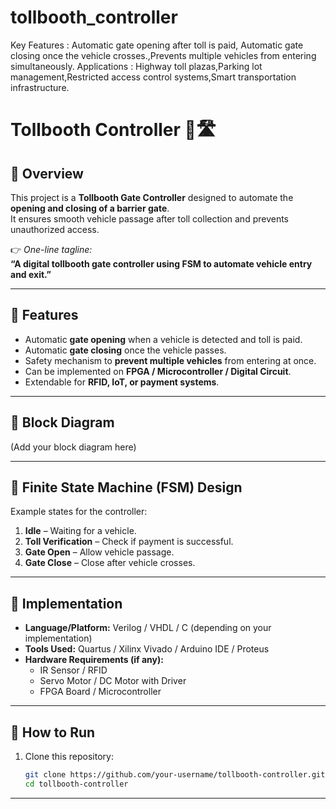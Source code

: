 # tollbooth_controller
Key Features : Automatic gate opening after toll is paid, Automatic gate closing once the vehicle crosses.,Prevents multiple vehicles from entering simultaneously.   Applications : Highway toll plazas,Parking lot management,Restricted access control systems,Smart transportation infrastructure.  
# Tollbooth Controller 🚦🛣️  

## 📌 Overview  
This project is a **Tollbooth Gate Controller** designed to automate the **opening and closing of a barrier gate**.  
It ensures smooth vehicle passage after toll collection and prevents unauthorized access.  

👉 *One-line tagline:*  
**“A digital tollbooth gate controller using FSM to automate vehicle entry and exit.”**

---

## 🔹 Features  
- Automatic **gate opening** when a vehicle is detected and toll is paid.  
- Automatic **gate closing** once the vehicle passes.  
- Safety mechanism to **prevent multiple vehicles** from entering at once.  
- Can be implemented on **FPGA / Microcontroller / Digital Circuit**.  
- Extendable for **RFID, IoT, or payment systems**.  

---

## 🔹 Block Diagram  
(Add your block diagram here)  

---

## 🔹 Finite State Machine (FSM) Design  
Example states for the controller:  
1. **Idle** – Waiting for a vehicle.  
2. **Toll Verification** – Check if payment is successful.  
3. **Gate Open** – Allow vehicle passage.  
4. **Gate Close** – Close after vehicle crosses.    

---

## 🔹 Implementation  
- **Language/Platform:** Verilog / VHDL / C (depending on your implementation)  
- **Tools Used:** Quartus / Xilinx Vivado / Arduino IDE / Proteus  
- **Hardware Requirements (if any):**  
  - IR Sensor / RFID  
  - Servo Motor / DC Motor with Driver  
  - FPGA Board / Microcontroller  

---

## 🔹 How to Run  
1. Clone this repository:  
   ```bash
   git clone https://github.com/your-username/tollbooth-controller.git
   cd tollbooth-controller

   
---


